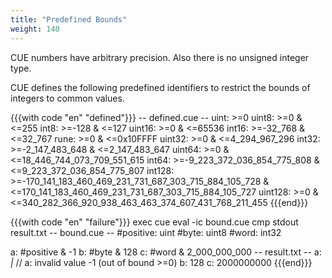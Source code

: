 ```yaml
---
title: "Predefined Bounds"
weight: 140
---
```


CUE numbers have arbitrary precision.
Also there is no unsigned integer type.

CUE defines the following predefined identifiers to restrict the bounds of
integers to common values.

{{{with code "en" "defined"}}}
-- defined.cue --
uint:   >=0
uint8:  >=0 & <=255
int8:   >=-128 & <=127
uint16: >=0 & <=65536
int16:  >=-32_768 & <=32_767
rune:   >=0 & <=0x10FFFF
uint32: >=0 & <=4_294_967_296
int32:  >=-2_147_483_648 & <=2_147_483_647
uint64: >=0 & <=18_446_744_073_709_551_615
int64:  >=-9_223_372_036_854_775_808 & <=9_223_372_036_854_775_807
int128: >=-170_141_183_460_469_231_731_687_303_715_884_105_728 &
		<=170_141_183_460_469_231_731_687_303_715_884_105_727
uint128: >=0 & <=340_282_366_920_938_463_463_374_607_431_768_211_455
{{{end}}}

{{{with code "en" "failure"}}}
exec cue eval -ic bound.cue
cmp stdout result.txt
-- bound.cue --
#positive: uint
#byte:     uint8
#word:     int32

a: #positive & -1
b: #byte & 128
c: #word & 2_000_000_000
-- result.txt --
a: _|_ // a: invalid value -1 (out of bound >=0)
b: 128
c: 2000000000
{{{end}}}
